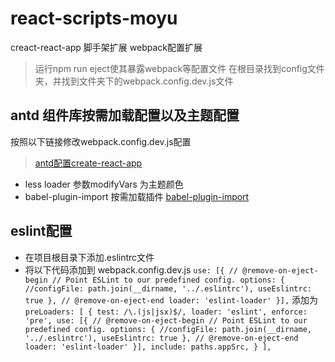 # react-scripts-moyu
creact-react-app 脚手架扩展 webpack配置扩展

> 运行npm run eject使其暴露webpack等配置文件
> 在根目录找到config文件夹，并找到文件夹下的webpack.config.dev.js文件

## antd 组件库按需加载配置以及主题配置

按照以下链接修改webpack.config.dev.js配置
> [antd配置create-react-app](https://ant.design/docs/react/use-with-create-react-app-cn)

* less loader 参数modifyVars 为主题颜色
* babel-plugin-import 按需加载插件  [babel-plugin-import](https://github.com/ant-design/babel-plugin-import)


## eslint配置

* 在项目根目录下添加.eslintrc文件
* 将以下代码添加到 webpack.config.dev.js
`
use: [{
  // @remove-on-eject-begin
  // Point ESLint to our predefined config.
  options: {
    //configFile: path.join(__dirname, '../.eslintrc'),
    useEslintrc: true
  },
  // @remove-on-eject-end
  loader: 'eslint-loader'
}],
`
添加为
`
preLoaders: [
  {
    test: /\.(js|jsx)$/,
    loader: 'eslint',
    enforce: 'pre',
    use: [{
      // @remove-on-eject-begin
      // Point ESLint to our predefined config.
      options: {
        //configFile: path.join(__dirname, '../.eslintrc'),
        useEslintrc: true
      },
      // @remove-on-eject-end
      loader: 'eslint-loader'
    }],
    include: paths.appSrc,
  }
],
`


